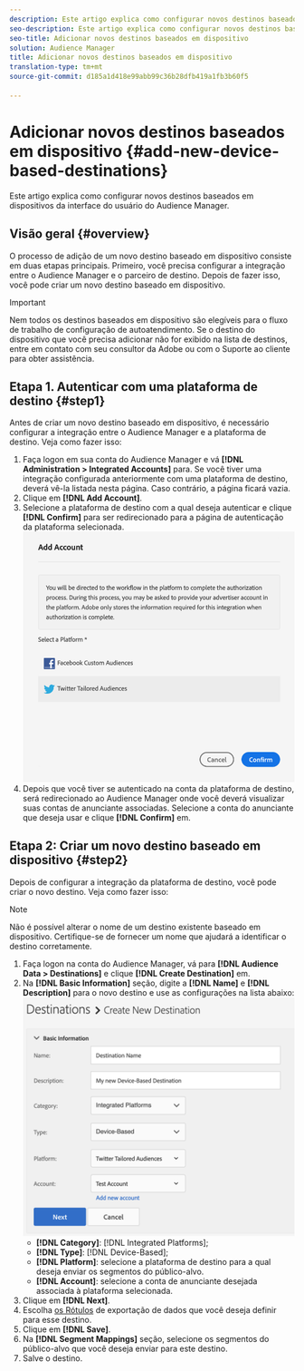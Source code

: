 ```yaml
---
description: Este artigo explica como configurar novos destinos baseados em dispositivos da interface do usuário do Audience Manager.
seo-description: Este artigo explica como configurar novos destinos baseados em dispositivos da interface do usuário do Audience Manager.
seo-title: Adicionar novos destinos baseados em dispositivo
solution: Audience Manager
title: Adicionar novos destinos baseados em dispositivo
translation-type: tm+mt
source-git-commit: d185a1d418e99abb99c36b28dfb419a1fb3b60f5

---
```



# Adicionar novos destinos baseados em dispositivo {#add-new-device-based-destinations}

Este artigo explica como configurar novos destinos baseados em dispositivos da interface do usuário do Audience Manager.

## Visão geral {#overview}

O processo de adição de um novo destino baseado em dispositivo consiste em duas etapas principais. Primeiro, você precisa configurar a integração entre o Audience Manager e o parceiro de destino. Depois de fazer isso, você pode criar um novo destino baseado em dispositivo.

>[!IMPORTANT]
>
>Nem todos os destinos baseados em dispositivo são elegíveis para o fluxo de trabalho de configuração de autoatendimento. Se o destino do dispositivo que você precisa adicionar não for exibido na lista de destinos, entre em contato com seu consultor da Adobe ou com o Suporte ao cliente para obter assistência.

## Etapa 1. Autenticar com uma plataforma de destino {#step1}

Antes de criar um novo destino baseado em dispositivo, é necessário configurar a integração entre o Audience Manager e a plataforma de destino. Veja como fazer isso:

1. Faça logon em sua conta do Audience Manager e vá **[!DNL Administration > Integrated Accounts]** para. Se você tiver uma integração configurada anteriormente com uma plataforma de destino, deverá vê-la listada nesta página. Caso contrário, a página ficará vazia.
2. Clique em **[!DNL Add Account]**.
3. Selecione a plataforma de destino com a qual deseja autenticar e clique **[!DNL Confirm]** para ser redirecionado para a página de autenticação da plataforma selecionada. ![plataformas integradas](assets/dbd-integrated-platforms.png)
4. Depois que você tiver se autenticado na conta da plataforma de destino, será redirecionado ao Audience Manager onde você deverá visualizar suas contas de anunciante associadas. Selecione a conta do anunciante que deseja usar e clique **[!DNL Confirm]** em.

## Etapa 2: Criar um novo destino baseado em dispositivo {#step2}

Depois de configurar a integração da plataforma de destino, você pode criar o novo destino. Veja como fazer isso:

>[!NOTE]
>
>Não é possível alterar o nome de um destino existente baseado em dispositivo. Certifique-se de fornecer um nome que ajudará a identificar o destino corretamente.

1. Faça logon na conta do Audience Manager, vá para **[!DNL Audience Data > Destinations]** e clique **[!DNL Create Destination]** em.
2. Na **[!DNL Basic Information]** seção, digite a **[!DNL Name]** e **[!DNL Description]** para o novo destino e use as configurações na lista abaixo: ![configuração](assets/dbd-new-basic.png)
   * **[!DNL Category]**: [!DNL Integrated Platforms];
   * **[!DNL Type]**: [!DNL Device-Based];
   * **[!DNL Platform]**: selecione a plataforma de destino para a qual deseja enviar os segmentos do público-alvo.
   * **[!DNL Account]**: selecione a conta de anunciante desejada associada à plataforma selecionada.
3. Clique em **[!DNL Next]**.
4. Escolha [os Rótulos](/help/using/features/data-export-controls.md#controls-labels) de exportação de dados que você deseja definir para esse destino.
5. Clique em **[!DNL Save]**.
6. Na **[!DNL Segment Mappings]** seção, selecione os segmentos do público-alvo que você deseja enviar para este destino.
7. Salve o destino.

